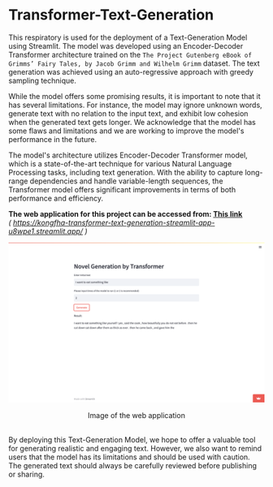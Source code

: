 # Transformer-Text-Generation
This respiratory is used for the deployment of a Text-Generation Model using Streamlit. The model was developed using an Encoder-Decoder Transformer architecture trained on the `The Project Gutenberg eBook of Grimms’ Fairy Tales, by Jacob Grimm and Wilhelm Grimm` dataset. The text generation was achieved using an auto-regressive approach with greedy sampling technique.

While the model offers some promising results, it is important to note that it has several limitations. For instance, the model may ignore unknown words, generate text with no relation to the input text, and exhibit low cohesion when the generated text gets longer. We acknowledge that the model has some flaws and limitations and we are working to improve the model's performance in the future.

The model's architecture utilizes Encoder-Decoder Transformer model, which is a state-of-the-art technique for various Natural Language Processing tasks, including text generation. With the ability to capture long-range dependencies and handle variable-length sequences, the Transformer model offers significant improvements in terms of both performance and efficiency.

**The web application for this project can be accessed from: [<ins>This link</ins>](https://kongfha-transformer-text-generation-streamlit-app-u8wpe1.streamlit.app/)**
<br>*( https://kongfha-transformer-text-generation-streamlit-app-u8wpe1.streamlit.app/ )*

![Image of the web application](https://github.com/Kongfha/Transformer-Text-Generation/blob/main/Screenshot%202566-02-17%20at%2021.11.50?raw=true)
<div align="center">Image of the web application</div><br>
 
By deploying this Text-Generation Model, we hope to offer a valuable tool for generating realistic and engaging text. However, we also want to remind users that the model has its limitations and should be used with caution. The generated text should always be carefully reviewed before publishing or sharing.



